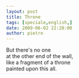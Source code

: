 ```yaml
---
layout: post
title: Throne
tags: [speciale,english,]
date: 2009-06-02 22:28:00
author: pietro
---
```

But there's no one<br/>at the other end of the wall,<br/>like a fragment of a throne<br/>painted upon this all.
